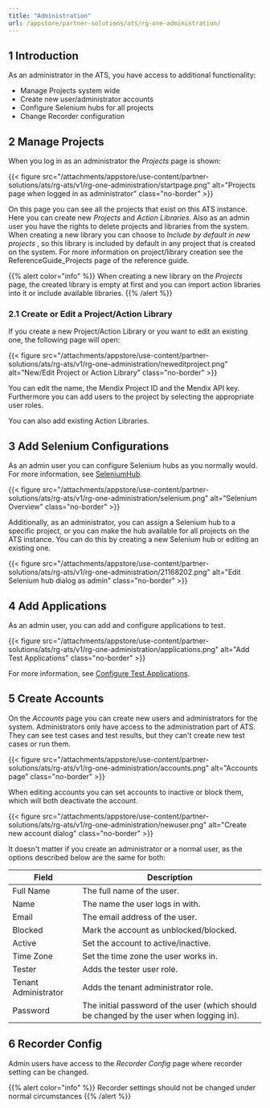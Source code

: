 ```yaml
---
title: "Administration"
url: /appstore/partner-solutions/ats/rg-one-administration/
---
```


## 1 Introduction

As an administrator in the ATS, you have access to additional functionality:

* Manage Projects system wide
* Create new user/administrator accounts
* Configure Selenium hubs for all projects
* Change Recorder configuration

## 2 Manage Projects

When you log in as an administrator the *Projects* page is shown:

{{< figure src="/attachments/appstore/use-content/partner-solutions/ats/rg-ats/v1/rg-one-administration/startpage.png" alt="Projects page when logged in as administrator" class="no-border" >}}

On this page you can see all the projects that exist on this ATS instance. Here you can create new *Projects* and *Action Libraries*. Also as an admin user you have the rights to delete projects and libraries from the system. When creating a new library you can choose to *Include by default in new projects* , so this library is included by default in any project that is created on the system. For more information on project/library creation see the ReferenceGuide_Projects page of the reference guide.

{{% alert color="info" %}}
When creating a new library on the *Projects* page, the created library is empty at first and you can import action libraries into it or include available libraries.
{{% /alert %}}

### 2.1 Create or Edit a Project/Action Library

If you create a new Project/Action Library or you want to edit an existing one, the following page will open:

{{< figure src="/attachments/appstore/use-content/partner-solutions/ats/rg-ats/v1/rg-one-administration/neweditproject.png" alt="New/Edit Project or Action Library" class="no-border" >}}

You can edit the name, the Mendix Project ID and the Mendix API key. Furthermore you can add users to the project by selecting the appropriate user roles.

You can also add existing Action Libraries.

## 3 Add Selenium Configurations

As an admin user you can configure Selenium hubs as you normally would. For more information, see [SeleniumHub](/appstore/partner-solutions/ats/rg-one-configuration/).

{{< figure src="/attachments/appstore/use-content/partner-solutions/ats/rg-ats/v1/rg-one-administration/selenium.png" alt="Selenium Overview" class="no-border" >}}

Additionally, as an administrator, you can assign a Selenium hub to a specific project, or you can make the hub available for all projects on the ATS instance. You can do this by creating a new Selenium hub or editing an existing one.

{{< figure src="/attachments/appstore/use-content/partner-solutions/ats/rg-ats/v1/rg-one-administration/21168202.png" alt="Edit Selenium hub dialog as admin" class="no-border" >}}

## 4 Add Applications

As an admin user, you can add and configure applications to test.

{{< figure src="/attachments/appstore/use-content/partner-solutions/ats/rg-ats/v1/rg-one-administration/applications.png" alt="Add Test Applications" class="no-border" >}}

For more information, see [Configure Test Applications](/appstore/partner-solutions/ats/rg-one-configuration/#configure-test-applications).

## 5 Create Accounts

On the *Accounts* page you can create new users and administrators for the system. Administrators only have access to the administration part of ATS. They can see test cases and test results, but they can't create new test cases or run them.

{{< figure src="/attachments/appstore/use-content/partner-solutions/ats/rg-ats/v1/rg-one-administration/accounts.png" alt="Accounts page" class="no-border" >}}

When editing accounts you can set accounts to inactive or block them, which will both deactivate the account.

{{< figure src="/attachments/appstore/use-content/partner-solutions/ats/rg-ats/v1/rg-one-administration/newuser.png" alt="Create new account dialog" class="no-border" >}}

It doesn't matter if you create an administrator or a normal user, as the options described below are the same for both:

Field | Description
--- | ---
Full Name | The full name of the user.
Name | The name the user logs in with.
Email | The email address of the user.
Blocked | Mark the account as unblocked/blocked.
Active | Set the account to active/inactive.
Time Zone | Set the time zone the user works in.
Tester | Adds the tester user role.
Tenant Administrator | Adds the tenant administrator role.
Password | The initial password of the user (which should be changed by the user when logging in).

## 6 Recorder Config

Admin users have access to the *Recorder Config* page where recorder setting can be changed.

{{% alert color="info" %}}
Recorder settings should not be changed under normal circumstances
{{% /alert %}}
